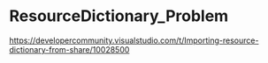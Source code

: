 # ResourceDictionary_Problem

https://developercommunity.visualstudio.com/t/Importing-resource-dictionary-from-share/10028500
